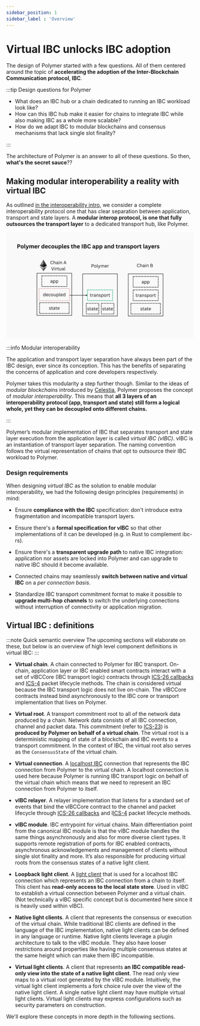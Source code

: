 ```yaml
---
sidebar_position: 1
sidebar_label : 'Overview'
---
```


# Virtual IBC unlocks IBC adoption

The design of Polymer started with a few questions. All of them centered around the topic of **accelerating the adoption of the Inter-Blockchain Communication protocol, IBC**.

:::tip Design questions for Polymer

- What does an IBC hub or a chain dedicated to running an IBC workload look like? 
- How can this IBC hub make it easier for chains to integrate IBC while also making IBC as a whole more scalable?
- How do we adapt IBC to modular blockchains and consensus mechanisms that lack single slot finality? 

:::

The architecture of Polymer is an answer to all of these questions. So then, **what's the secret sauce**??

## Making modular interoperability a reality with virtual IBC

As outlined [in the interoperability intro](../../background/interop.md), we consider a complete interoperability protocol one that has clear separation between application, transport and state layers. A **modular interop protocol, is one that fully outsources the transport layer** to a dedicated transport hub, like Polymer.

![outsourcing the transport layer](../../../../static/img/poly-arch/19.jpg)

:::info Modular interoperability

The application and transport layer separation have always been part of the IBC design, ever since its conception. This has the benefits of separating the concerns of application and core developers respectively.

Polymer takes this modularity a step further though. Similar to the ideas of _modular blockchains_ introduced by [Celestia](https://celestia.org/learn/basics-of-modular-blockchains/modular-and-monolithic-blockchains/), Polymer proposes the concept of _modular interoperability_. This means that **all 3 layers of an interoperability protocol (app, transport and state) still form a logical whole, yet they can be decoupled onto different chains.**

:::

Polymer’s modular implementation of IBC that separates transport and state layer execution from the application layer is called _virtual IBC (vIBC)_. vIBC is an instantiation of transport layer separation. The naming convention follows the virtual representation of chains that opt to outsource their IBC workload to Polymer. 

### Design requirements

When designing _virtual IBC_ as the solution to enable modular interoperability, we had the following design principles (requirements) in mind:

- Ensure **compliance with the IBC** specification: don't introduce extra fragmentation and incompatible transport layers.

- Ensure there's a **formal specification for vIBC** so that other implementations of it can be developed (e.g. in Rust to complement ibc-rs).

- Ensure there's a **transparent upgrade path** to native IBC integration: application nor assets are locked into Polymer and can upgrade to native IBC should it become available.

- Connected chains may seamlessly **switch between native and virtual IBC** on a _per connection basis_.

- Standardize IBC transport commitment format to make it possible to **upgrade multi-hop channels** to switch the underlying connections without interruption of connectivity or application migration.

## Virtual IBC : definitions
:::note Quick semantic overview
The upcoming sections will elaborate on these, but below is an overview of high level component definitions in virtual IBC:
:::

- **Virtual chain**. A chain connected to Polymer for IBC transport. On-chain, application layer or IBC enabled smart contracts interact with a set of vIBCCore (IBC transport logic) contracts through [ICS-26 callbacks](https://github.com/cosmos/ibc/blob/main/spec/core/ics-026-routing-module/README.md) and [ICS-4](https://github.com/cosmos/ibc/blob/main/spec/core/ics-026-routing-module/README.md) packet lifecycle methods. The chain is considered virtual because the IBC transport logic does not live on-chain. The vIBCCore contracts instead bind asynchronously to the IBC core or transport implementation that lives on Polymer.

- **Virtual root**. A transport commitment root to all of the network data produced by a chain. Network data consists of all IBC connection, channel and packet data. This commitment (refer to [ICS-23](https://github.com/cosmos/ibc/blob/main/spec/core/ics-026-routing-module/README.md)) is **produced by Polymer on behalf of a virtual chain**. The virtual root is a deterministic mapping of state of a blockchain and IBC events to a transport commitment. In the context of IBC, the virtual root also serves as the `ConsensusState` of the virtual chain. 

- **Virtual connection**. A [localhost IBC](https://github.com/cosmos/ibc/blob/main/spec/client/ics-009-loopback-cilent/README.md) connection that represents the IBC connection from Polymer to the virtual chain. A localhost connection is used here because Polymer is running IBC transport logic on behalf of the virtual chain which means that we need to represent an IBC connection from Polymer to itself.

- **vIBC relayer**. A relayer implementation that listens for a standard set of events that bind the vIBCCore contract to the channel and packet lifecycle through [ICS-26 callbacks](https://github.com/cosmos/ibc/blob/main/spec/core/ics-026-routing-module/README.md) and I[ICS-4](https://github.com/cosmos/ibc/blob/main/spec/core/ics-026-routing-module/README.md) packet lifecycle methods.

- **vIBC module**. IBC entrypoint for virtual chains. Main differentiation point from the canonical IBC module is that the vIBC module handles the same things asynchronously and also for more diverse client types. It supports remote registration of ports for IBC enabled contracts, asynchronous acknowledgements and management of clients without single slot finality and more. It’s also responsible for producing virtual roots from the consensus states of a native light client.

- **Loopback light client**. A [light client](https://github.com/cosmos/ibc/blob/main/spec/client/ics-009-loopback-cilent/README.md) that is used for a localhost IBC connection which represents an IBC connection from a chain to itself. This client has **read-only access to the local state store**. Used in vIBC to establish a virtual connection between Polymer and a virtual chain. (Not technically a vIBC specific concept but is documented here since it is heavily used within vIBC).

- **Native light clients**. A client that represents the consensus or execution of the virtual chain. While traditional IBC clients are defined in the language of the IBC implementation, native light clients can be defined in any language or runtime. Native light clients leverage a plugin architecture to talk to the vIBC module. They also have looser restrictions around properties like having multiple consensus states at the same height which can make them IBC incompatible.

- **Virtual light clients**. A client that represents **an IBC compatible read-only view into the state of a native light client**. The read only view maps to a virtual root generated by the vIBC module. Intuitively, the virtual light client implements a fork choice rule over the view of the native light client. A single native light client may have multiple virtual light clients. Virtual light clients may express configurations such as security parameters on construction.

We'll explore these concepts in more depth in the following sections.

